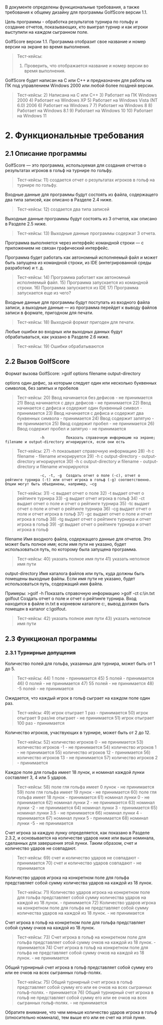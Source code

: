 В документе определены функциональные требования, а также требования к общему дизайну для программы GolfScore версии 1.1. 

Цель программы - обработка результатов турнира по гольфу и создание отчетов, показывающих, кто выиграл турнир и как игроки выступили на каждом сыгранном поле.

GolfScore версии 1.1. Программа отобразит свое название и номер версии на экране во время выполнения.

> Тест-кейсы:
> 1) Проверить, что отображается название и номер версии во время выполнения. 

GolfScore будет написан на C или C++ и предназначен для работы на ПК под управлением Windows 2000 или любой более поздней версии.

> Тест-кейсы:
> 2) Написана на С или С++
> 3) Работает на ПК Windows 2000
> 4) Работает на Windows XP 
> 5) Работает на  Windows Vista (NT 6.0) 2006
> 6) Работает на Windows 7
> 7) Работает на Windows 8
> 8) Работает на Windows 8.1
> 9) Работает на Windows 10
> 10) Работает на Windows 11

# 2. Функциональные требования
## 2.1 Описание программы

GolfScore — это программа, используемая для создания отчетов о результатах игроков в гольф на турнире по гольфу. 

> Тест-кейсы:
> 11) создается отчет о результатах игроков в гольф на турнире по гольфу. 

Входные данные для программы будут состоять из файла, содержащего два типа записей, как описано в Разделе 2.4 ниже. 

> Тест-кейсы:
> 12) создается два типа записей 

Выходные данные программы будут состоять из 3 отчетов, как описано в Разделе 2.5 ниже. 

> Тест-кейсы:
> 13) Выходные данные программы содержат 3 отчета. 

Программа выполняется через интерфейс командной строки — с приложением не связан графический интерфейс. 

Программа будет работать как автономный исполняемый файл и может быть запущена из командной строки, из IDE (интегрированной среды разработки) и т. д. 

> Тест-кейсы:
> 14) Программа работает как автономный исполняемый файл. 
> 15) Программа запускается из командной строки.
> 16) Программа запускается из IDE
> 17) Программа запускается еще из чего?

Входные данные для программы будут поступать из входного файла записи, а выходные данные — из программа перейдет к выводу файлов записи в формате, пригодном для печати. 

> Тест-кейсы:
> 18) Выходной формат пригоден для печати.

Любые ошибки во входных или выходных данных будут обрабатываться, как указано в Разделе 2.6 ниже.

> Тест-кейсы:
> 19) Ошибки обрабатываются

## 2.2 Вызов GolfScore

Формат вызова GolfScore: >golf  options   filename    output-directory 

options           один дефис, за которым следует один или несколько буквенных символов, без запятых и пробелов 
                  
> Тест-кейсы:
> 20) Ввод  начинается без дефисов - не принимается
> 21) Ввод начинается с двух дефисов - не принимается
> 22) Ввод начинается с дефиса и содержит один буквенный символ - принимается
> 23) Ввод начинается с дефиса и содержит два буквенных символа - принимается
> 24) Ввод содержит запятую - не принимается
> 25) Ввод содержит пробел - не принимается
> 26) Ввод содержит пробел и запятую - не принимается
                  
                    -h          Показать справочную информацию на экране; filename и output-directory игнорируются, если они есть 
                    
> Тест-кейсы:
> 27) -h показывает справочную информацию
> 28) -h с filename - filename игнорируется
> 29) -h с output-directory - output-directory игнорируется
> 30) -h с output-directory и filename - output-directory и filename игнорируются
                  
                  
                    -c, -t, -g  Создать отчет о поле (-c), отчет о рейтинге турнира (-t) или отчет игрока в гольф (-g) соответственно. Опции могут быть объединены, например, –cg

> Тест-кейсы:
> 31) -c выдает отчет о поле
> 32) -t выдает отчет о рейтинге турнира
> 33) -g выдает отчет игрока в гольф
> 34) -ct выдает отчет о поле и отчет о рейтинге турнира
> 35) -tc выдает отчет о поле и отчет о рейтинге турнира
> 36) -cg выдает отчет о поле и отчет игрока в гольф
> 37) -gc выдает отчет о поле и отчет игрока в гольф
> 38) -tg выдает отчет о рейтинге турнира и отчет игрока в гольф
> 39) -gt выдает отчет о рейтинге турнира и отчет игрока в гольф
          
filename          Имя входного файла, содержащего данные для отчетов. Это может быть полное имя; если имя пути не указано, будет использоваться путь, по которому была запущена программа.

> Тест-кейсы:
> 40) указать полное имя пути
> 41) указать неполное имя пути

output-directory  Имя каталога файлов или путь, куда должны быть помещены выходные файлы. Если имя пути не указано, будет использоваться путь, содержащий имя файла.

Примеры:  >golf -h                                          Показать справочную информацию
          >golf -ct c:\in.txt golfout                       Создать отчет о поле и отчет о рейтинге турнира. 
                                                            Вход находится в файле in.txt в корневом каталоге c:\, 
                                                            вывод должен быть помещен в каталог c:\golfout.

> Тест-кейсы:
> 42) указать полное имя пути
> 43) указать неполное имя пути

## 2.3 Функционал программы

### 2.3.1 Турнирные допущения

Количество полей для гольфа, указанных для турнира, может быть от 1 до 5. 

> Тест-кейсы:
> 44) 1 поле  - принимается
> 45) 5 полей  - принимается
> 46) 0 полей  - не принимается
> 47) 55 полей  - не принимается
> 48) -5 полей  - не принимается

Ожидается, что каждый игрок в гольф сыграет на каждом поле один раз.

> Тест-кейсы:
> 49) игрок отыграет 1 раз - принимается
> 50) игрок отыграет 9 раз/не отыграет - не принимается
> 51) игрок отыграет 100 раз  - принимается

Количество игроков, участвующих в турнире, может быть от 2 до 12.

> Тест-кейсы:
> 52) количество игроков 0 - не принимается
> 53) количество игроков -1  - не принимается
> 54) количество игроков 1 - не принимается 
> 55) количество игроков 12 - принимается
> 56) количество игроков 13 - не принимается
> 57) количество игроков 2 - принимается

Каждое поле для гольфа имеет 18 лунок, и номинал каждой лунки составляет 3, 4 или 5 ударов.

> Тест-кейсы:
> 58) поле гля гольфа имеет 0 лунок  - не принимается
> 59) поле гля гольфа имеет 19 лунок  - не принимается
> 60) поле гля гольфа имеет 18 лунок  - принимается
> 61) номинал лунки 0   - не принимается
> 62) номинал лунки 2   - не принимается
> 63) номинал лунки -2   - не принимается
> 64) номинал лунки 3   - принимается
> 65) номинал лунки 3.5   - не принимается
> 66) номинал лунки 4   - принимается
> 67) номинал лунки 5   - принимается
> 68) номинал лунки -5   - не принимается

Счет игрока за каждую лунку определяется, как показано в Разделе 2.3.2, и основывается на количестве ударов ниже или выше номинала, сделанных для завершения этой лунки. Таким образом, счет и количество ударов не совпадают. 

> Тест-кейсы:
> 69) счет и количество ударов не совпадают  - принимается
> 70) счет и количество ударов совпадают  - не принимается

Количество ударов игрока на конкретном поле для гольфа представляет собой сумму количества ударов на каждой из 18 лунок.

> Тест-кейсы:
> 71) Количество ударов игрока на конкретном поле для гольфа представляет собой сумму количества ударов на каждой из 18 лунок.  - принимается
> 72) Количество ударов игрока на конкретном поле для гольфа не представляет собой сумму количества ударов на каждой из 18 лунок.  - не принимается

Счет игрока в гольф на конкретном поле для гольфа представляет собой сумму очков на каждой из 18 лунок.

> Тест-кейсы:
> 73) Счет игрока в гольф на конкретном поле для гольфа представляет собой сумму очков на каждой из 18 лунок.  - принимается
> 74) Счет игрока в гольф на конкретном поле для гольфа не представляет собой сумму очков на каждой из 18 лунок.  - не принимается

Общий турнирный счет игрока в гольф представляет собой сумму его или ее очков на всех сыгранных гольф-полях.

> Тест-кейсы:
> 75) Общий турнирный счет игрока в гольф представляет собой сумму его или ее очков на всех сыгранных гольф-полях.  - принимается
> 76) Общий турнирный счет игрока в гольф не представляет собой сумму его или ее очков на всех сыгранных гольф-полях.  - не принимается

Обратите внимание, что чем меньше количество ударов игрока в гольф (относительно номинала), тем выше его или ее счет на этой лунке.
